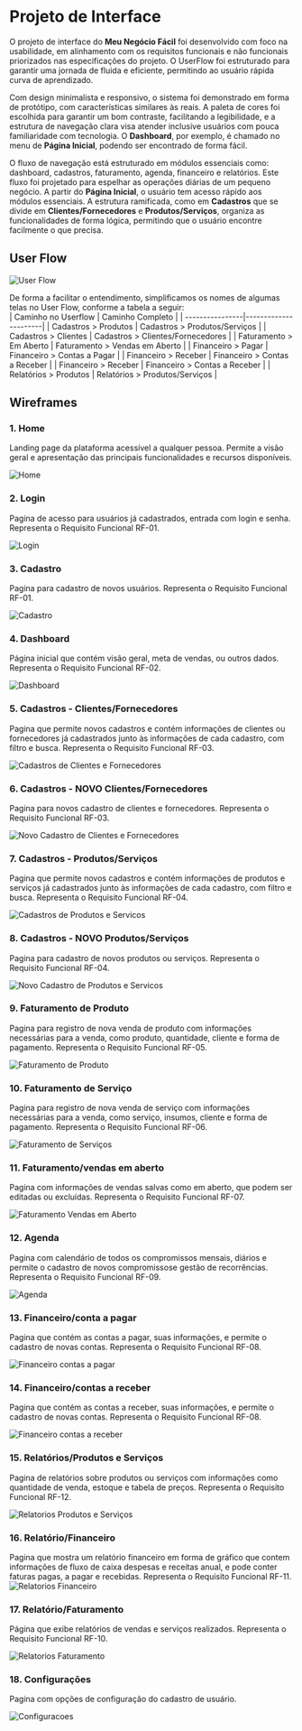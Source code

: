 
# Projeto de Interface

O projeto de interface do **Meu Negócio Fácil** foi desenvolvido com foco na usabilidade, em  alinhamento com os requisitos funcionais e não funcionais priorizados nas especificações do projeto. O UserFlow foi estruturado para garantir uma jornada de  fluida e eficiente, permitindo ao usuário rápida curva de aprendizado.

Com design minimalista e responsivo, o sistema foi demonstrado em forma de protótipo, com características similares às reais. A paleta de cores foi escolhida para garantir um bom contraste, facilitando a legibilidade, e a estrutura de navegação clara visa atender inclusive usuários com pouca familiaridade com tecnologia. O **Dashboard**, por exemplo, é chamado no menu de **Página Inicial**, podendo ser encontrado de forma fácil.

O fluxo de navegação está estruturado em módulos essenciais como: dashboard, cadastros, faturamento, agenda, financeiro e relatórios. Este fluxo foi projetado para espelhar as operações diárias de um pequeno negócio. A partir do **Página Inicial**, o usuário tem acesso rápido aos módulos essenciais. A estrutura ramificada, como em **Cadastros** que se divide em **Clientes/Fornecedores** e **Produtos/Serviços**, organiza as funcionalidades de forma lógica, permitindo que o usuário encontre facilmente o que precisa.


## User Flow


![User Flow](img/userflow.png)

De forma a facilitar o entendimento, simplificamos os nomes de algumas telas no User Flow, conforme a tabela a seguir:  
| Caminho no Userflow | Caminho Completo | 
| ----------------|----------------------|
| Cadastros > Produtos | Cadastros > Produtos/Serviços | 
| Cadastros > Clientes | Cadastros > Clientes/Fornecedores | 
| Faturamento > Em Aberto | Faturamento > Vendas em Aberto | 
| Financeiro > Pagar | Financeiro > Contas a Pagar | 
| Financeiro > Receber | Financeiro > Contas a Receber | 
| Financeiro > Receber | Financeiro > Contas a Receber | 
| Relatórios > Produtos | Relatórios > Produtos/Serviços | 



## Wireframes


### 1. Home

Landing page da plataforma acessível a qualquer pessoa. Permite a visão geral e apresentação das principais funcionalidades e recursos disponíveis.

![Home](<img/wireframes/1 HOME.png>)

### 2.  Login

Pagina de acesso para usuários já cadastrados, entrada com login e senha. Representa o Requisito Funcional RF-01.

![Login](<img/wireframes/2 Login.png>)

### 3. Cadastro

Pagina para cadastro de novos usuários. Representa o Requisito Funcional RF-01.

![Cadastro](<img/wireframes/3 Cadastro.png>)

### 4. Dashboard

Página inicial que contém visão geral, meta de vendas, ou outros dados. Representa o Requisito Funcional RF-02.

![Dashboard](<img/wireframes/4 Dashboard.png>)

### 5. Cadastros - Clientes/Fornecedores

Pagina que permite novos cadastros e contém informações de clientes ou fornecedores já cadastrados junto às informações de cada cadastro, com filtro e busca. Representa o Requisito Funcional RF-03.

![Cadastros de Clientes e Fornecedores](<img/wireframes/5 Cadastros Clientes Fornecedores.png>)

### 6. Cadastros - NOVO Clientes/Fornecedores

Pagina para novos cadastro de clientes e fornecedores. Representa o Requisito Funcional RF-03.

![Novo Cadastro de Clientes e Fornecedores](<img/wireframes/6 Novo Cadastro Clientes Fornecedores.png>)

### 7. Cadastros - Produtos/Serviços

Pagina que permite novos cadastros e contém informações de produtos e serviços já cadastrados junto às informações de cada cadastro, com filtro e busca. Representa o Requisito Funcional RF-04.

![Cadastros de Produtos e Servicos](<img/wireframes/7 Cadastros Produtos Servicos.png>)

### 8. Cadastros - NOVO Produtos/Serviços

Pagina para cadastro de novos produtos ou serviços. Representa o Requisito Funcional RF-04.

![Novo Cadastro de Produtos e Servicos](<img/wireframes/8 Novo Cadastro Produtos Servicos.png>)

### 9. Faturamento de Produto

Pagina para registro de nova venda de produto com informações necessárias para a venda, como produto, quantidade, cliente e forma de pagamento. Representa o Requisito Funcional RF-05.

![Faturamento de Produto](<img/wireframes/9 Faturamento de Produto.png>)

### 10. Faturamento de Serviço

Pagina para registro de nova venda de serviço com informações necessárias para a venda, como serviço, insumos, cliente e forma de pagamento. Representa o Requisito Funcional RF-06.

![Faturamento de Serviços](<img/wireframes/10 Faturamento Serviços.png>)

### 11. Faturamento/vendas em aberto

Pagina com informações de vendas salvas como em aberto, que podem ser editadas ou excluídas. Representa o Requisito Funcional RF-07.

![Faturamento Vendas em Aberto](<img/wireframes/11 Faturamento Vendas Em Aberto.png>)

### 12. Agenda

Pagina com calendário de todos os compromissos mensais, diários e permite o cadastro de novos compromissose gestão de recorrências. Representa o Requisito Funcional RF-09.

![Agenda](<img/wireframes/12 Agenda.png>)

### 13. Financeiro/conta a pagar

Pagina que contém as contas a pagar, suas informações, e permite o cadastro de novas contas. Representa o Requisito Funcional RF-08.

![Financeiro contas a pagar](<img/wireframes/13 Financeiro Contas a Pagar.png>)

### 14. Financeiro/contas a receber

Pagina que contém as contas a receber, suas informações, e permite o cadastro de novas contas. Representa o Requisito Funcional RF-08.

![Financeiro contas a receber](<img/wireframes/14 Financeiro contas a receber.png>)

### 15. Relatórios/Produtos e Serviços

Pagina de relatórios sobre produtos ou serviços com informações como quantidade de venda, estoque e tabela de preços. Representa o Requisito Funcional RF-12.

![Relatorios Produtos e Serviços](<img/wireframes/15 Relatorios Produtos e Serviços.png>)

### 16. Relatório/Financeiro

Pagina que mostra um relatório financeiro em forma de gráfico que contem informações de fluxo de caixa despesas e receitas anual, e pode conter faturas pagas, a pagar e recebidas. Representa o Requisito Funcional RF-11.
![Relatorios Financeiro](<img/wireframes/16 Relatorios Financeiro.png>)

### 17. Relatório/Faturamento

Página que exibe relatórios de vendas e serviços realizados. Representa o Requisito Funcional RF-10.

![Relatorios Faturamento](<img/wireframes/17 Relatorios Faturamento.png>)

### 18. Configurações

Pagina com opções de configuração do cadastro de usuário.

![Configuracoes](<img/wireframes/18 Configuracoes.png>)












 






